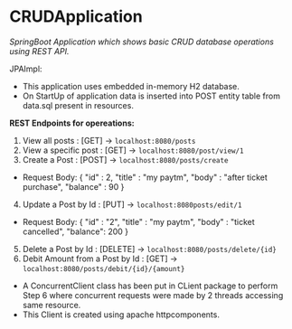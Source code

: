 # CRUDApplication
*SpringBoot Application which shows basic CRUD database operations using REST API.*

JPAImpl: 
* This application uses embedded in-memory H2 database.
* On StartUp of application data is inserted into POST entity table from data.sql present in resources.

**REST Endpoints for opereations:**
1. View all posts : [GET] ->  `localhost:8080/posts`
2. View a specific post :  [GET] -> `localhost:8080/post/view/1`
3. Create a Post : [POST] -> `localhost:8080/posts/create`
- Request Body:
{
	"id" : 2,
	"title" : "my paytm",
	"body"  : "after ticket purchase",
	"balance" : 90
}
4. Update a Post  by Id : [PUT]  -> `localhost:8080posts/edit/1`
- Request Body:
{
	"id"  : "2",
	"title" : "my paytm",
	"body"  : "ticket cancelled",
	"balance": 200
}
5. Delete a Post by Id : [DELETE] -> `localhost:8080/posts/delete/{id}`
6. Debit Amount from a Post by Id : [GET] -> `localhost:8080/posts/debit/{id}/{amount} `

* A ConcurrentClient class has been put in CLient package to perform Step 6 where concurrent requests were made by 2 threads accessing same resource.
* This Client is created using apache httpcomponents.
